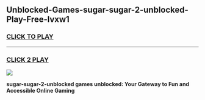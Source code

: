 
## Unblocked-Games-sugar-sugar-2-unblocked-Play-Free-lvxw1
<h3>
<a href="https://premium76.site?title=sugar-sugar-2-unblocked&ref=18A1">CLICK TO PLAY</a></h3>
<hr>

<h3>
<a href="https://premium76.site?title=sugar-sugar-2-unblocked&ref=18A1">CLICK 2 PLAY</a>
  
</h3>

<a href="https://premium76.site?title=sugar-sugar-2-unblocked&ref=18A1"><img src="https://clearcache.store/games.png"></a>


**sugar-sugar-2-unblocked games unblocked: Your Gateway to Fun and Accessible Online Gaming**
